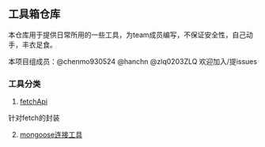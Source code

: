 ## 工具箱仓库

本仓库用于提供日常所用的一些工具，为team成员编写，不保证安全性，自己动手，丰衣足食。

本项目组成员：@chenmo930524 @hanchn @zlq0203ZLQ 欢迎加入/提issues

### 工具分类

1. [fetchApi](./fetchApi)

针对fetch的封装

2. [mongoose连接工具](./)